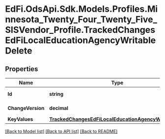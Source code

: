 # EdFi.OdsApi.Sdk.Models.Profiles.Minnesota_Twenty_Four_Twenty_Five_SISVendor_Profile.TrackedChangesEdFiLocalEducationAgencyWritableDelete

## Properties

Name | Type | Description | Notes
------------ | ------------- | ------------- | -------------
**Id** | **string** | Resource identifier | [optional] 
**ChangeVersion** | **decimal** | Change version | [optional] 
**KeyValues** | [**TrackedChangesEdFiLocalEducationAgencyWritableKey**](TrackedChangesEdFiLocalEducationAgencyWritableKey.md) |  | [optional] 

[[Back to Model list]](../README.md#documentation-for-models) [[Back to API list]](../README.md#documentation-for-api-endpoints) [[Back to README]](../README.md)

